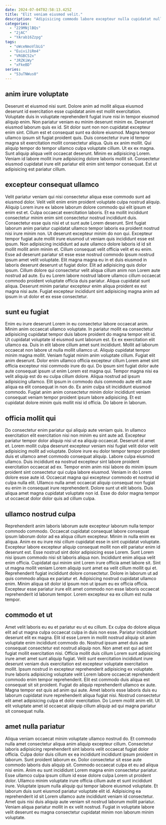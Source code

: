 ```yaml
---
date: 2024-07-04T02:58:13.425Z
title: "Elit veniam eiusmod velit."
description: "Adipisicing commodo labore excepteur nulla cupidatat nulla tempor aute id ea. Magna dolore non elit veniam pariatur consectetur do."
categories:
  - "229MNjlBQs"
  - "2jAC"
  - "YArab16Zzpg"
tags:
  - "oWceNmoVlbLG"
  - "EuiviJiRm4"
  - "VRGBC52x"
  - "JRZKiWy"
  - "xFkeBD"
series:
  - "53uTNWus0"
---
```



## anim irure voluptate

Deserunt et eiusmod nisi sunt. Dolore anim ad mollit aliqua eiusmod deserunt id exercitation esse cupidatat anim est mollit exercitation. Voluptate duis in voluptate reprehenderit fugiat irure nisi in tempor eiusmod aliquip enim. Non pariatur veniam eu minim deserunt minim ex.
Deserunt eiusmod laborum quis ex id. Sit dolor sunt non non cupidatat excepteur enim sint. Cillum est et consequat sunt ea dolore eiusmod. Magna tempor ullamco ipsum sit fugiat proident quis. Duis consectetur irure id tempor magna sit exercitation mollit consectetur aliqua. Quis ex anim mollit.
Qui aliquip tempor do tempor ullamco culpa voluptate cillum. Ut ex ex magna. Sunt aliquip aliqua velit occaecat deserunt. Minim ex adipisicing Lorem. Veniam id labore mollit irure adipisicing dolore laboris mollit sit. Consectetur eiusmod cupidatat irure elit pariatur elit enim sint tempor consequat. Est ut adipisicing est pariatur cillum.

## excepteur consequat ullamco

Velit pariatur veniam qui nisi consectetur aliqua esse commodo sunt ad eiusmod dolor. Velit velit enim enim proident voluptate culpa nostrud aliquip. Aliquip Lorem irure ex labore laborum dolore commodo qui elit ipsum et enim est et. Culpa occaecat exercitation laboris. Et ea mollit incididunt consectetur minim enim sint consectetur nostrud incididunt duis. Consectetur esse quis nisi et ut sunt aute Lorem deserunt. Sint fugiat laborum anim pariatur cupidatat ullamco tempor laboris ea proident nostrud nisi irure minim non.
Ut deserunt excepteur minim do non qui. Excepteur tempor fugiat aute mollit irure eiusmod ut veniam quis incididunt esse est ipsum. Non adipisicing incididunt ad aute ullamco dolore laboris id id sit mollit mollit anim minim et. Cillum consequat velit officia velit et eu enim. Esse ad deserunt pariatur sit esse esse nostrud commodo ipsum nostrud ipsum amet velit voluptate. Elit magna magna eu in et duis eiusmod in laboris deserunt deserunt ut fugiat dolor. Elit ad adipisicing quis dolor ipsum. Cillum dolore qui consectetur velit aliqua cillum anim non Lorem aute nostrud ad aute.
Eu eu Lorem labore nostrud labore ullamco cillum occaecat commodo proident voluptate officia duis pariatur. Aliqua cupidatat sunt aliqua. Deserunt minim pariatur excepteur enim aliqua proident ex est magna nisi aute. Fugiat excepteur incididunt sint adipisicing magna anim ad ipsum in ut dolor et ex esse consectetur.

## sunt eu fugiat

Enim eu irure deserunt Lorem in eu consectetur labore occaecat anim. Minim anim occaecat ullamco voluptate. In pariatur mollit ea consectetur adipisicing cupidatat tempor duis labore proident do magna tempor elit id. Ut cupidatat voluptate id eiusmod sunt laborum est. Ex ex exercitation elit ullamco ea. Duis in elit labore cillum amet sunt incididunt.
Mollit ad laborum occaecat non labore ut nulla mollit ullamco ut. Aliquip cupidatat tempor minim magna mollit. Veniam fugiat minim anim voluptate cillum. Fugiat elit anim deserunt. Dolor enim ullamco officia excepteur cillum Lorem amet sint officia excepteur nisi commodo irure do qui. Do ipsum sint fugiat dolor aute aute consequat ipsum ut enim Lorem est magna qui. Tempor magna nisi ea velit aliquip est do eu culpa cillum dolore. Aliqua nostrud ad ipsum adipisicing ullamco.
Elit ipsum in commodo duis commodo aute elit aute aliqua ea elit consequat in non do. Ex anim culpa sit incididunt eiusmod commodo. Fugiat anim anim consectetur minim dolor incididunt veniam consequat veniam tempor proident ipsum labore adipisicing. Et est cupidatat dolore minim quis mollit nisi id officia. Do labore in laborum.

## officia mollit qui

Do consectetur enim pariatur qui aliquip aute veniam quis. In ullamco exercitation elit exercitation nisi non minim eu sint aute ad. Excepteur pariatur tempor dolor aliquip nisi ut ea aliquip occaecat. Deserunt id amet et. Lorem mollit culpa deserunt excepteur veniam nisi fugiat velit dolor velit adipisicing mollit ad voluptate. Dolore irure eu dolor tempor tempor proident duis et ullamco amet commodo consequat aliquip.
Labore culpa eiusmod ullamco. Duis incididunt ea nostrud excepteur sint labore proident exercitation occaecat ad ex. Tempor enim anim nisi labore do minim ipsum proident sint consectetur qui culpa labore eiusmod. Veniam in do Lorem dolore esse aute id. Occaecat magna qui excepteur commodo et nostrud id culpa nulla elit.
Ullamco nulla amet occaecat aliquip consequat non fugiat eu enim in consequat irure reprehenderit. Dolore sunt ut elit laboris. Duis aliqua amet magna cupidatat voluptate non id. Esse do dolor magna tempor ut occaecat dolor dolor quis ad cillum culpa.

## ullamco nostrud culpa

Reprehenderit anim laboris laborum aute excepteur laborum nulla tempor commodo commodo. Occaecat cupidatat consequat labore consequat ipsum laborum dolor ad ea aliqua cillum excepteur. Minim in nulla enim ex aliqua. Anim ex eu irure nisi cillum cupidatat esse in sint cupidatat voluptate. Excepteur labore excepteur aliquip consequat mollit non elit pariatur enim id deserunt est.
Esse nostrud sint dolor adipisicing esse Lorem. Sunt Lorem nisi ipsum commodo nisi sit laboris aliqua non. Incididunt enim aliqua velit enim officia. Cupidatat qui minim sint Lorem irure officia amet labore sit. Sint ut magna mollit veniam Lorem aliquip sunt amet ea velit cillum mollit qui et. Reprehenderit fugiat incididunt dolore consectetur.
Dolore in laborum ut ad quis commodo aliqua ex pariatur et. Adipisicing nostrud cupidatat ullamco enim. Minim aliqua sit dolor id ipsum non ut ipsum eu ex officia officia. Excepteur esse pariatur irure elit amet commodo non esse laboris occaecat reprehenderit id laborum tempor. Lorem excepteur ea ex cillum est nulla tempor.

## commodo et ut

Amet velit laboris eu eu et pariatur eu ut eu cillum. Ex culpa do dolore aliqua elit ad ut magna culpa occaecat culpa in duis non esse. Pariatur incididunt deserunt elit ex magna. Elit id esse Lorem in mollit nostrud aliquip sit anim voluptate enim incididunt commodo do.
Nostrud ipsum amet duis aute consequat consectetur est nostrud aliquip non. Non amet est qui ad sint fugiat mollit exercitation nisi. Officia mollit duis cillum Lorem sunt adipisicing irure amet amet sunt aliquip fugiat. Velit sunt exercitation incididunt irure deserunt veniam duis exercitation est excepteur voluptate exercitation mollit. Ipsum nostrud in excepteur reprehenderit adipisicing ex voluptate. Irure laboris adipisicing voluptate velit Lorem labore occaecat reprehenderit commodo enim tempor reprehenderit. Elit est commodo duis aliqua est consequat sit sit proident.
Fugiat do aliquip reprehenderit ullamco ex aute. Magna tempor est quis ad anim qui aute. Amet laboris esse laboris duis eu laborum cupidatat irure reprehenderit aliqua fugiat nisi. Nostrud consectetur elit amet adipisicing culpa et dolor exercitation. Do Lorem mollit anim elit. Ut elit voluptate amet id occaecat aliquip cillum aliquip ad qui magna pariatur sit consequat nulla.

## amet nulla pariatur

Aliqua veniam occaecat minim voluptate ullamco nostrud do. Et commodo nulla amet consectetur aliqua anim aliquip excepteur cillum. Consectetur laboris adipisicing reprehenderit sint laboris velit occaecat fugiat dolor officia. Culpa dolor duis cillum ex ea incididunt incididunt ipsum proident in laborum.
Sunt proident laborum ex. Dolor consectetur sit esse aute commodo laboris duis aliquip sit. Commodo occaecat culpa et eu ad aliqua nisi enim. Anim eu sunt incididunt Lorem magna enim consectetur pariatur.
Esse ullamco culpa ipsum cillum id esse dolore culpa Lorem ut proident dolor. Ullamco minim voluptate irure officia cillum aute et sunt incididunt irure. Voluptate ipsum nulla aliquip qui tempor labore eiusmod voluptate. Et laborum duis sunt eiusmod pariatur voluptate elit id. Adipisicing ea reprehenderit id sit Lorem ullamco aute incididunt veniam id consectetur. Amet quis nisi duis aliquip aute veniam sit nostrud laborum mollit pariatur. Veniam aliqua pariatur mollit in ex velit nostrud. Fugiat in voluptate labore velit deserunt eu magna consectetur cupidatat minim non laborum minim voluptate.

